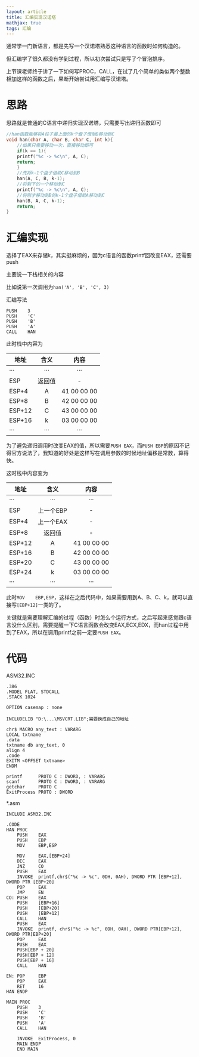 ```yaml
---
layout: article
title: 汇编实现汉诺塔
mathjax: true
tags: 汇编
---
```


通常学一门新语言，都是先写一个汉诺塔熟悉这种语言的函数时如何构造的。

但汇编学了很久都没有学到过程，所以初次尝试只是写了个冒泡排序。

上节课老师终于讲了一下如何写PROC，CALL，在试了几个简单的类似两个整数相加这样的函数之后，果断开始尝试用汇编写汉诺塔。

<!--more-->

<div class="divider"></div>

# 思路

思路就是普通的C语言中递归实现汉诺塔，只需要写出递归函数即可

```c
//han函数能够将A柱子最上面的k个盘子借助B移动到C
void han(char A, char B, char C, int k){
	//如果只需要移动一次，直接移动即可
    if(k == 1){
	printf("%c -> %c\n", A, C);
	return;
    }
	//先将k-1个盘子借助C移动到B
    han(A, C, B, k-1);
	//将剩下的一个移动到C
    printf("%c -> %c\n", A, C);
	//将刚才移动到B的k-1个盘子借助A移动到C
    han(B, A, C, k-1);
    return;
}

```

# 汇编实现

选择了EAX来存储k，其实挺麻烦的，因为c语言的函数printf回改变EAX，还需要push

主要说一下栈相关的内容

比如说第一次调用为```han('A', 'B', 'C', 3)```

汇编写法

```
PUSH 	3
PUSH 	'C'
PUSH 	'B'
PUSH 	'A'
CALL 	HAN
```

此时栈中内容为

|地址|含义|内容|
|---|:----:|:------:|
|···|···|···|
|ESP|返回值|-|
|ESP+4|A|41 00 00 00|
|ESP+8|B|42 00 00 00|
|ESP+12|C|43 00 00 00|
|ESP+16|k|03 00 00 00|
|···|···|···|

为了避免递归调用时改变EAX的值，所以需要```PUSH EAX```，而```PUSH EBP```的原因不记得官方说法了，我知道的好处是这样写在调用参数的时候地址偏移是常数，算得快。

这时栈中内容变为

|地址|含义|内容|
|---|:----:|:------:|
|···|···|···|
|ESP|上一个EBP|-|
|ESP+4|上一个EAX|-|
|ESP+8|返回值|-|
|ESP+12|A|41 00 00 00|
|ESP+16|B|42 00 00 00|
|ESP+20|C|43 00 00 00|
|ESP+24|k|03 00 00 00|
|···|···|···|

此时```MOV 	EBP,ESP```，这样在之后代码中，如果需要用到A、B、C、k，就可以直接写```[EBP+12]```一类的了。

关键就是需要理解汇编的过程（函数）时怎么个运行方式，之后写起来感觉跟c语言没什么区别，需要提醒一下C语言函数会改变EAX,ECX,EDX，而han过程中用到了EAX，所以在调用printf之前一定要```PUSH EAX```。


# 代码

ASM32.INC

```
.386
.MODEL FLAT, STDCALL
.STACK 1024

OPTION casemap : none

INCLUDELIB "D:\...\MSVCRT.LIB";需要换成自己的地址

chr$ MACRO any_text : VARARG
LOCAL txtname
.data
txtname db any_text, 0
align 4
.code
EXITM <OFFSET txtname>
ENDM

printf		PROTO C : DWORD, : VARARG
scanf		PROTO C : DWORD, : VARARG
getchar		PROTO C
ExitProcess PROTO : DWORD
```

*.asm

```
INCLUDE	ASM32.INC

.CODE
HAN PROC
	PUSH	EAX
	PUSH	EBP
	MOV		EBP,ESP

	MOV		EAX,[EBP+24]
	DEC		EAX
	JNZ		CO
	PUSH	EAX
	INVOKE	printf,chr$("%c -> %c", 0DH, 0AH), DWORD PTR [EBP+12], DWORD PTR [EBP+20]
	POP		EAX
	JMP		EN
CO:	PUSH	EAX
	PUSH	[EBP+16]
	PUSH	[EBP+20]
	PUSH	[EBP+12]
	CALL	HAN
	PUSH	EAX
	INVOKE	printf, chr$("%c -> %c", 0DH, 0AH), DWORD PTR[EBP+12], DWORD PTR[EBP+20]
	POP		EAX
	PUSH	EAX
	PUSH[EBP + 20]
	PUSH[EBP + 12]
	PUSH[EBP + 16]
	CALL	HAN

EN:	POP		EBP
	POP		EAX
	RET		16
HAN ENDP

MAIN PROC
	PUSH	3
	PUSH	'C'
	PUSH	'B'
	PUSH	'A'
	CALL	HAN

	INVOKE  ExitProcess, 0
	MAIN ENDP
	END MAIN
```